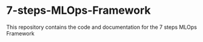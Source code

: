 # 7-steps-MLOps-Framework
This repository contains the code and documentation for the 7 steps MLOps Framework
